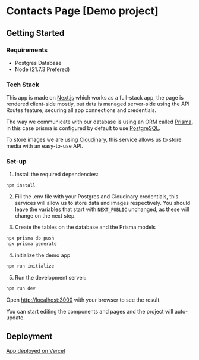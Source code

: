 # Contacts Page [Demo project]

## Getting Started

### Requirements
* Postgres Database
* Node (21.7.3 Prefered)

### Tech Stack
This app is made on [Next.js](https://nextjs.org/docs) which works as a full-stack app, the page is rendered client-side mostly, but data is managed server-side using the API Routes feature, securing all app connections and credentials.

The way we communicate with our database is using an ORM called [Prisma](https://www.prisma.io/docs/orm/overview/introduction/what-is-prisma), in this case prisma is configured by default to use [PostgreSQL](https://www.postgresql.org/).

To store images we are using [Cloudinary](https://cloudinary.com/), this service allows us to store media with an easy-to-use API.

### Set-up

1. Install the required dependencies:
```bash
npm install
```

2. Fill the .env file with your Postgres and Cloudinary credentials, this services will allow us to store data and images respectively. You should leave the variables that start with `NEXT_PUBLIC` unchanged, as these will change on the next step.

3. Create the tables on the database and the Prisma models 
```bash
npx prisma db push
npx prisma generate
```

4. initialize the demo app
```bash
npm run initialize
```

5. Run the development server:
```bash
npm run dev
```

Open [http://localhost:3000](http://localhost:3000) with your browser to see the result.

You can start editing the components and pages and the project will auto-update.

## Deployment
[App deployed on Vercel](https://contacts-demo-sage.vercel.app/)